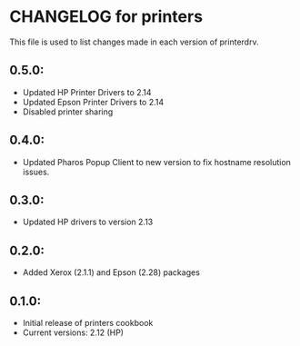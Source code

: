 # CHANGELOG for printers

This file is used to list changes made in each version of printerdrv.

## 0.5.0:

* Updated HP Printer Drivers to 2.14
* Updated Epson Printer Drivers to 2.14
* Disabled printer sharing

## 0.4.0:

* Updated Pharos Popup Client to new version to fix hostname resolution issues.

## 0.3.0:

* Updated HP drivers to version 2.13

## 0.2.0:

* Added Xerox (2.1.1) and Epson (2.28) packages

## 0.1.0:

* Initial release of printers cookbook
* Current versions: 2.12 (HP)